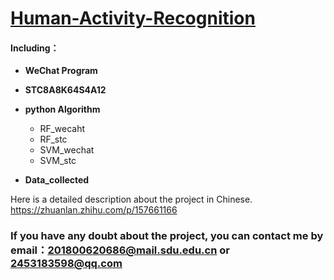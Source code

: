 # [Human-Activity-Recognition](https://github.com/Gao-Jianxiong-SDUWH/HAR-with-STC8A8K64S4A12-and-Wechat)

#### Including：

- **WeChat Program**

- **STC8A8K64S4A12**

- **python Algorithm**

  - RF_wecaht
  - RF_stc
  - SVM_wechat
  - SVM_stc

- **Data_collected**

Here is a detailed description about the project in Chinese.
https://zhuanlan.zhihu.com/p/157661166

### **If you have any doubt about the project, you can contact me by email：201800620686@mail.sdu.edu.cn** **or 2453183598@qq.com**

